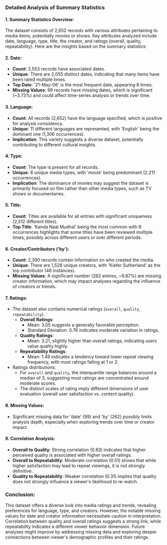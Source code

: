 ### Detailed Analysis of Summary Statistics

#### 1. Summary Statistics Overview:
The dataset consists of 2,652 records with various attributes pertaining to media items, potentially movies or shows. Key attributes analyzed include date, language, type, title, the creator, and ratings (overall, quality, repeatability). Here are the insights based on the summary statistics:

#### 2. Date:
- **Count**: 2,553 records have associated dates.
- **Unique**: There are 2,055 distinct dates, indicating that many items have been rated multiple times.
- **Top Date**: '21-May-06' is the most frequent date, appearing 8 times.
- **Missing Values**: 99 records have missing dates, which is significant (~3.73%) and could affect time-series analysis or trends over time.

#### 3. Language:
- **Count**: All records (2,652) have the language specified, which is positive for analysis consistency.
- **Unique**: 11 different languages are represented, with 'English' being the dominant one (1,306 occurrences).
- **Implication**: This variety suggests a diverse dataset, potentially contributing to different cultural insights.

#### 4. Type:
- **Count**: The type is present for all records.
- **Unique**: 8 unique media types, with 'movie' being predominant (2,211 occurrences).
- **Implication**: The dominance of movies may suggest the dataset is primarily focused on film rather than other media types, such as TV shows or documentaries.

#### 5. Title:
- **Count**: Titles are available for all entries with significant uniqueness (2,312 different titles).
- **Top Title**: 'Kanda Naal Mudhal' being the most common with 9 occurrences highlights that some titles have been reviewed multiple times, possibly across different users or over different periods.

#### 6. Creator/Contributors ('by'):
- **Count**: 2,390 records contain information on who created the media.
- **Unique**: There are 1,528 unique creators, with 'Kiefer Sutherland' as the top contributor (48 instances).
- **Missing Values**: A significant number (262 entries, ~9.87%) are missing creator information, which may impact analyses regarding the influence of creators or trends.

#### 7. Ratings:
- The dataset also contains numerical ratings (`overall`, `quality`, `repeatability`).
  - **Overall Ratings**:
    - Mean: 3.05 suggests a generally favorable perception.
    - Standard Deviation: 0.76 indicates moderate variation in ratings.
  - **Quality Ratings**:
    - Mean: 3.21, slightly higher than overall ratings, indicating users value quality highly.
  - **Repeatability Ratings**:
    - Mean: 1.49 indicates a tendency toward lower repeat viewing frequency, with most ratings falling at 1 or 2.
- Ratings distributions:
  - For `overall` and `quality`, the interquartile range balances around a median of 3, suggesting most ratings are concentrated around moderate scores.
  - The distinct scales of rating imply different dimensions of user evaluation (overall user satisfaction vs. content quality).

#### 8. Missing Values:
- Significant missing data for 'date' (99) and 'by' (262) possibly limits analysis depth, especially when exploring trends over time or creator impact.
  
#### 9. Correlation Analysis:
- **Overall to Quality**: Strong correlation (0.83) indicates that higher perceived quality is associated with higher overall ratings.
- **Overall to Repeatability**: Moderate correlation (0.51) shows that while higher satisfaction may lead to repeat viewings, it is not strongly definitive.
- **Quality to Repeatability**: Weaker correlation (0.31) implies that quality does not strongly influence a viewer's likelihood to re-watch.

### Conclusion:
This dataset offers a diverse look into media ratings and trends, revealing preferences for language, type, and creators. However, the notable missing values for date and creator information necessitate caution in interpretation. Correlation between quality and overall ratings suggests a strong link, while repeatability indicates a different viewer behavior dimension. Future analyses might improve by addressing missing data and exploring deeper connections between viewer's demographic profiles and their ratings.